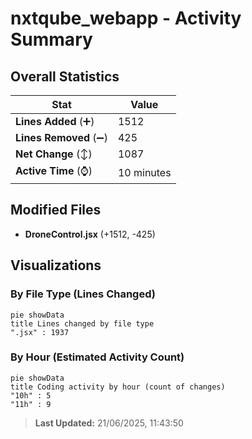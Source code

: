 # nxtqube_webapp - Activity Summary 

## Overall Statistics

| Stat                   | Value                                                             |
| ---------------------- | ----------------------------------------------------------------- |
| **Lines Added** (➕)   | 1512                                          |
| **Lines Removed** (➖) | 425                                        |
| **Net Change** (↕)    | 1087                |
| **Active Time** (⌚)   | 10 minutes |


## Modified Files
- **DroneControl.jsx** (+1512, -425)

## Visualizations

### By File Type (Lines Changed)

```mermaid
pie showData
title Lines changed by file type
".jsx" : 1937
```

### By Hour (Estimated Activity Count)

```mermaid
pie showData
title Coding activity by hour (count of changes)
"10h" : 5
"11h" : 9
```


> **Last Updated:** 21/06/2025, 11:43:50